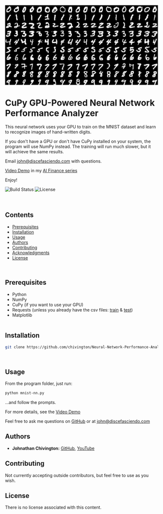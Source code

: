 <p align="center">
  <img width='650' src='https://github.com/chivington/Neural-Network-Performance-Analyzer/blob/main/imgs/mnist.png' alt='MNIST Digits'/>
</p>

# CuPy GPU-Powered Neural Network Performance Analyzer
This neural network uses your GPU to train on the MNIST dataset and learn to recognize images of hand-written digits.

If you don't have a GPU or don't have CuPy installed on your system, the program will use NumPy instead. The training will run much slower, but it will achieve the same results.

Email john@discefasciendo.com with questions.

[Video Demo](https://youtube.com/@discefasciendo/video) in my [AI Finance series](https://youtube.com/@discefasciendo/playlist)

Enjoy!

![Build Status](https://img.shields.io/badge/build-Stable-green.svg)
![License](https://img.shields.io/badge/license-NONE-green.svg)
<br/><br/><br/>

## Contents
* [Prerequisites](https://github.com/chivington/Neural-Network-Performance-Analyzer/tree/master#prerequisites)
* [Installation](https://github.com/chivington/Neural-Network-Performance-Analyzer/tree/master#installation)
* [Usage](https://github.com/chivington/Neural-Network-Performance-Analyzer/tree/master#usage)
* [Authors](https://github.com/chivington/Neural-Network-Performance-Analyzer/tree/master#authors)
* [Contributing](https://github.com/chivington/Neural-Network-Performance-Analyzer/tree/master#contributing)
* [Acknowledgments](https://github.com/chivington/Neural-Network-Performance-Analyzer/tree/master#acknowledgments)
* [License](https://github.com/chivington/Neural-Network-Performance-Analyzer/tree/master#license)
<br/>

## Prerequisites
  * Python
  * NumPy
  * CuPy (if you want to use your GPU)
  * Requests (unless you already have the csv files: [train](https://pjreddie.com/media/files/mnist_train.csv) & [test](https://pjreddie.com/media/files/mnist_test.csv))
  * Matplotlib
<br/><br/>


## Installation
```bash
git clone https://github.com/chivington/Neural-Network-Performance-Analyzer.git
```
<br/>

## Usage
From the program folder, just run:
```bash
python mnist-nn.py
```

...and follow the prompts.

For more details, see the [Video Demo](https://youtube.com/@discefasciendo)

Feel free to ask me questions on [GitHub](https://github.com/chivington) or at john@discefasciendo.com

<!-- <br/>
<p align="center">
  <img width='600' src='https://github.com/chivington/Neural-Network-Performance-Analyzer/blob/master/imgs/random-img.jpg' alt='Random Digit'/>
</p><br/>

<p align="center">
  <img width='600' src='https://github.com/chivington/Neural-Network-Performance-Analyzer/blob/master/imgs/errors-and-times.jpg' alt='Training & Validation Errors'/>
</p><br/>

<p align="center">
  <img width='600' src='https://github.com/chivington/Neural-Network-Performance-Analyzer/blob/master/imgs/classification.jpg' alt='Classification Test'/>
</p>
<br/><br/> -->


## Authors
* **Johnathan Chivington:** [GitHub](https://github.com/chivington), [YouTube](https://youtube.com/@discefasciendo)

## Contributing
Not currently accepting outside contributors, but feel free to use as you wish.

## License
There is no license associated with this content.
<br/><br/>
